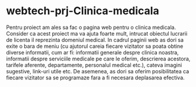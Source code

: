 # webtech-prj-Clinica-medicala

Pentru proiect am ales sa fac o pagina web pentru o clinica medicala.
Consider ca acest proiect ma va ajuta foarte mult, intrucat obiectul lucrarii de licenta il reprezinta domeniul medical.
In cadrul paginii web as dori sa exite o bara de meniu (cu ajutorul careia fiecare vizitator sa poata obtine diverse informatii, cum ar fi: informatii generale despre clinica noastra, informatii despre serviciile medicale pe care le oferim, descrierea acestora, tarifele aferente, departamente, personalul medical etc.), cateva imagini sugestive, link-uri utile etc.
De asemenea, as dori sa oferim posibilitatea ca fiecare vizitator sa se programaze fara a fi necesara deplasarea efectiva.